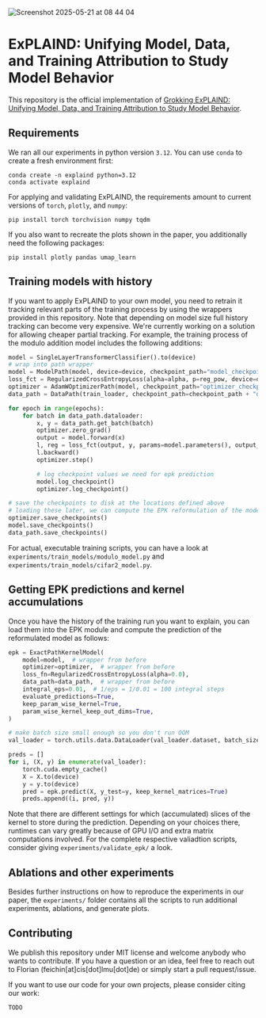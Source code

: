 ![Screenshot 2025-05-21 at 08 44 04](https://github.com/user-attachments/assets/077ef1a3-2e37-4e3a-8434-cf6673369122)

# ExPLAIND: Unifying Model, Data, and Training Attribution to Study Model Behavior

This repository is the official implementation of [Grokking ExPLAIND: Unifying Model, Data, and Training Attribution to Study Model Behavior](https://github.com/mainlp/path_kernels). 


## Requirements

We ran all our experiments in python version `3.12`. You can use `conda` to create a fresh environment first:

```
conda create -n explaind python=3.12
conda activate explaind
```

For applying and validating ExPLAIND, the requirements amount to current versions of `torch`, `plotly`, and `numpy`:

```setup
pip install torch torchvision numpy tqdm
```

If you also want to recreate the plots shown in the paper, you additionally need the following packages:

```setup
pip install plotly pandas umap_learn
```


## Training models with history

If you want to apply ExPLAIND to your own model, you need to retrain it tracking relevant parts of the training process by using the wrappers provided in this repository. Note that depending on model size full history tracking can become very expensive. We're currently working on a solution for allowing cheaper partial tracking. For example, the training process of the modulo addition model includes the following additions:

```python
model = SingleLayerTransformerClassifier().to(device)
# wrap into path wrapper
model = ModelPath(model, device=device, checkpoint_path="model_checkpoint.pt")
loss_fct = RegularizedCrossEntropyLoss(alpha=alpha, p=reg_pow, device=device)
optimizer = AdamWOptimizerPath(model, checkpoint_path="optimizer_checkpoint.pt")
data_path = DataPath(train_loader, checkpoint_path=checkpoint_path + "data_checkpoint.pt", overwrite=True, full_batch=False)

for epoch in range(epochs):
    for batch in data_path.dataloader:
        x, y = data_path.get_batch(batch)
        optimizer.zero_grad()
        output = model.forward(x)
        l, reg = loss_fct(output, y, params=model.parameters(), output_reg=True)
        l.backward()
        optimizer.step()

        # log checkpoint values we need for epk prediction
        model.log_checkpoint() 
        optimizer.log_checkpoint()

# save the checkpoints to disk at the locations defined above
# loading these later, we can compute the EPK reformulation of the model
optimizer.save_checkpoints()
model.save_checkpoints()
data_path.save_checkpoints()
```

For actual, executable training scripts, you can have a look at `experiments/train_models/modulo_model.py` and `experiments/train_models/cifar2_model.py`.

## Getting EPK predictions and kernel accumulations

Once you have the history of the training run you want to explain, you can load them into the EPK module and compute the prediction of the reformulated model as follows:

```python
epk = ExactPathKernelModel(
    model=model,  # wrapper from before
    optimizer=optimizer,  # wrapper from before
    loss_fn=RegularizedCrossEntropyLoss(alpha=0.0),
    data_path=data_path,  # wrapper from before
    integral_eps=0.01,  # 1/eps = 1/0.01 = 100 integral steps
    evaluate_predictions=True,
    keep_param_wise_kernel=True,
    param_wise_kernel_keep_out_dims=True,
)

# make batch size small enough so you don't run OOM
val_loader = torch.utils.data.DataLoader(val_loader.dataset, batch_size=100, shuffle=False)

preds = []
for i, (X, y) in enumerate(val_loader):
    torch.cuda.empty_cache()
    X = X.to(device)
    y = y.to(device)
    pred = epk.predict(X, y_test=y, keep_kernel_matrices=True)
    preds.append((i, pred, y))
```

Note that there are different settings for which (accumulated) slices of the kernel to store during the prediction. Depending on your choices there, runtimes can vary greatly because of GPU I/O and extra matrix computations involved. For the complete respective valiadtion scripts, consider giving `experiments/validate_epk/` a look.

## Ablations and other experiments

Besides further instructions on how to reproduce the experiments in our paper, the `experiments/` folder contains all the scripts to run additional experiments, ablations, and generate plots.


## Contributing

We publish this repository under MIT license and welcome anybody who wants to contribute. If you have a question or an idea, feel free to reach out to Florian (feichin[at]cis[dot]lmu[dot]de) or simply start a pull request/issue.

If you want to use our code for your own projects, please consider citing our work:

```
TODO
```


